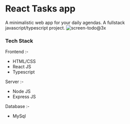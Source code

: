 # React Tasks app

A minimalistic web app for your daily agendas. A fullstack javascript/typescript project.
![screen-todo@3x](https://github.com/VishSeen/react-tasks/assets/13452864/ed253efe-2b8f-4e98-b38b-c0e995a4cc9d)



### Tech Stack

Frontend :-
- HTML/CSS
- React JS
- Typescript

Server :-
- Node JS
- Express JS

Database :-
- MySql

